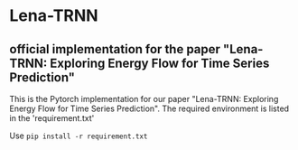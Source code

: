 # Lena-TRNN
## official implementation for the paper "Lena-TRNN: Exploring Energy Flow for Time Series Prediction"

This is the Pytorch implementation for our paper "Lena-TRNN: Exploring Energy Flow for Time Series Prediction".
The required environment is listed in the 'requirement.txt'

Use `pip install -r requirement.txt`
